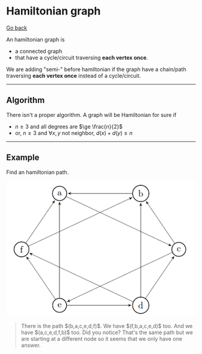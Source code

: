 # Hamiltonian graph

[Go back](..)

An hamiltonian graph is

* a connected graph
* that have a cycle/circuit traversing **each vertex once**.

We are adding "semi-" before hamiltonian
if the graph have a chain/path traversing **each vertex once**
instead of a cycle/circuit.

<hr class="sl">

## Algorithm

There isn't a proper algorithm. A graph will be Hamiltonian
for sure if

* $n \ge 3$ and all degrees are $\ge \frac{n}{2}$
* or, $n \ge 3$ and $\forall{x,y}$ not neighbor, $d(x)+d(y) \ge n$

<hr class="sr">

## Example

Find an hamiltonian path.

![](images/hamilton.png)

<blockquote class="spoiler">
There is the path $(b,a,c,e,d,f)$.
We have $(f,b,a,c,e,d)$ too. And we have
$(a,c,e,d,f,b)$ too. Did you notice? That's the
same path but we are starting at a different node
so it seems that we only have one answer.
</blockquote>